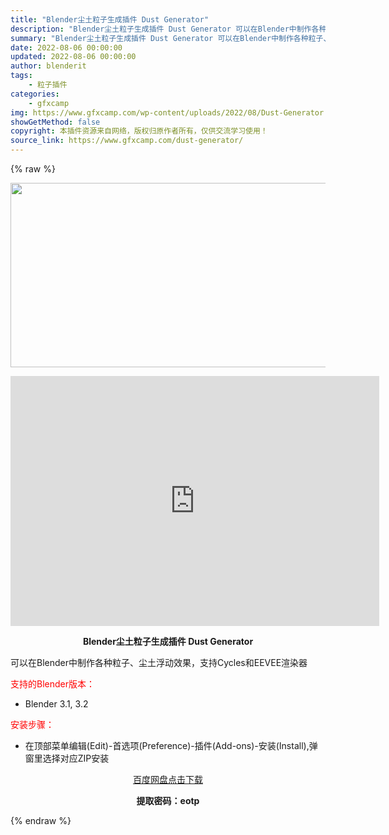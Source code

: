 ```yaml
---
title: "Blender尘土粒子生成插件 Dust Generator"
description: "Blender尘土粒子生成插件 Dust Generator 可以在Blender中制作各种粒子、尘土浮动效果，支持Cycles和EEVEE渲染器 支持的Blender版本： Blender 3.1,..."
summary: "Blender尘土粒子生成插件 Dust Generator 可以在Blender中制作各种粒子、尘土浮动效果，支持Cycles和EEVEE渲染器 支持的Blender版本： Blender 3.1,..."
date: 2022-08-06 00:00:00
updated: 2022-08-06 00:00:00
author: blenderit
tags: 
    - 粒子插件
categories:
    - gfxcamp
img: https://www.gfxcamp.com/wp-content/uploads/2022/08/Dust-Generator.jpg
showGetMethod: false
copyright: 本插件资源来自网络，版权归原作者所有，仅供交流学习使用！
source_link: https://www.gfxcamp.com/dust-generator/
---
```


{% raw %}
<div><p><img decoding="async" class="aligncenter size-full wp-image-105760" src="https://www.gfxcamp.com/wp-content/uploads/2022/08/Dust-Generator.jpg" data-src="https://www.gfxcamp.com/wp-content/uploads/2022/08/Dust-Generator.jpg" alt="" width="590" height="295" data-srcset="https://www.gfxcamp.com/wp-content/uploads/2022/08/Dust-Generator.jpg 590w, https://www.gfxcamp.com/wp-content/uploads/2022/08/Dust-Generator-150x75.jpg 150w" data-sizes="(max-width: 590px) 100vw, 590px"></p><p style="text-align: center;"><iframe loading="lazy" src="https://player.youku.com/embed/XNTg5MTU3OTgwNA==" width="590" height="400" frameborder="0" allowfullscreen="allowfullscreen" data-mce-fragment="1"></iframe></p><p style="text-align: center;"><strong>Blender尘土粒子生成插件 Dust Generator</strong></p><p>可以在Blender中制作各种粒子、尘土浮动效果，支持Cycles和EEVEE渲染器</p><p style="text-align: left;"><span style="color: #ff0000;">支持的Blender版本：</span></p><ul>
<li style="text-align: left;">Blender 3.1, 3.2</li>
</ul><p style="text-align: left;"><span style="color: #ff0000;">安装步骤：</span></p><ul>
<li>在顶部菜单编辑(Edit)-首选项(Preference)-插件(Add-ons)-安装(Install),弹窗里选择对应ZIP安装</li>
</ul><p style="text-align: center;"><a class="maxbutton-3 maxbutton maxbutton-baidu" target="_blank" rel="noopener" href="https://pan.baidu.com/s/1uZxAqCDmiRtAxtcAZhZB1A?pwd=eotp"><span class="mb-text">百度网盘点击下载</span></a></p><p style="text-align: center;"><strong>提取密码：eotp</strong></p></div>
<div style="display: none">gfxcamp</div>
{% endraw %}